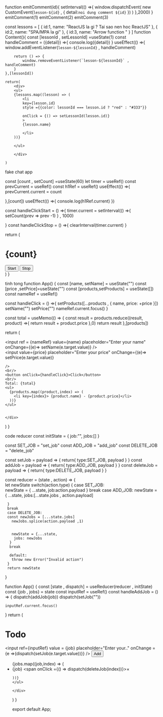 function emitComment(id){
  setInterval(() =>{
    window.dispatchEvent(
      new CustomEvent(`lesson-${id}` , {
        detail:`noi dung comment ${id}`
      })
    )
  },2000)
}
emitComment(1)
emitComment(2)
emitComment(3)


const lessons = [
    {
        id:1,
        name: "ReactJS la gi ? Tai sao nen hoc ReactJS"
    },
    {
        id:2,
        name: "SPA/MPA la gi"
    },
    {
        id:3,
        name: "Arrow function "
    }
]
function Content(){
    const [lessonId , setLessonId] =useState(1)
    const handleComment = ({detail}) =>{
        console.log({detail})
    }
    useEffect(() =>{
        window.addEventListener(`lesson-${lessonId}` , handleComment)

        return () => {
            window.removeEventListener(`lesson-${lessonId}` , handleComment)
        }
    },[lessonId])
    
    return(
        <div>
        <ul>
        {lessons.map((lesson) => (
            <li 
            key={lesson.id}
            style ={{color: lessonId === lesson.id ? "red" : "#333"}}
            
            onClick = {() => setLessonId(lesson.id)} 
            >
            {lesson.name}

            </li>
        ))}

        </ul>
        
        </div>

    )
fake chat app

const [count , setCount] =useState(60)
  let timer = useRef()
  const prevCurrent = useRef()
  const h1Ref = useRef()
  useEffect(() =>{
    prevCurrent.current = count

  },[count])
  useEffect(() =>{
    console.log(h1Ref.current)
  })

  const handleClickStart = () =>{
    timer.current = setInterval(() =>{
      setCount(prev => prev -1)
    } , 1000)

  }
  const handleClickStop = () =>{
    clearInterval(timer.current)
  }
  
  return (
    <div className="App">
    <h1 ref = {h1Ref}>{count}</h1>
    <button onClick ={handleClickStart}>Start</button>
    <button onClick={handleClickStop}>Stop</button>
    </div>
  )
}

tinh tong
function App() {
  const [name, setName] = useState("")
  const [price ,setPrice]=useState("")
  const [products,setProducts] = useState([])
  const nameRef = useRef()

  const handleClick = () =>{
    setProducts([...products , {
      name,
      price: +price
    }])
    setName("")
    setPrice("")
    nameRef.current.focus()
  }

  const total = useMemo(() => {
    const result = products.reduce((result, product) =>{
      return result + product.price
    },0)
    return result
  },[products])
  
  
  return (
    <div className="App">
    <input 
    ref = {nameRef}
    value={name}
    placeholder="Enter your name"
    onChange={(e)=> setName(e.target.value)}
    />
    <br/>
    <input 
    value={price}
    placeholder="Enter your price"
    onChange={(e)=> setPrice(e.target.value)}

    />
    <br/>
    <button onClick={handleClick}>Click</button>
    <br/>
    Total: {total}
    <ul>
      {products.map((product,index) => (
        <li key={index}> {product.name} - {product.price}</li>
      ))}
    </ul>

    
    </div>
  )
}


code reducer
const initState = {
  job:"",
  jobs:[]
}

const SET_JOB = "set_job"
const ADD_JOB = "add_job"
const DELETE_JOB = "delete_job"

const setJob = payload => {
  return{
    type:SET_JOB,
    payload
  }
}
const addJob = payload => {
  return{
    type:ADD_JOB,
    payload
  }
}
const deleteJob = payload => {
  return{
    type:DELETE_JOB,
    payload
  }
}


 const reducer = (state , action) => {  
   let newState
   switch(action.type) {
     case SET_JOB:  
     newState = {
       ...state,
       job:action.payload
     }
     break
     case ADD_JOB: 
     newState ={
       ...state,
       jobs:[...state.jobs , action.payload]
     
     }
     break
     case DELETE_JOB: 
     const newJobs = [...state.jobs]
       newJobs.splice(action.payload ,1)
       
       
       newState = {...state,
        jobs: newJobs
      }
      break

      default:
       throw new Error("Invalid action")
     }
     return newState

   }
   

function App() {
  const [state , dispatch] = useReducer(reducer , initState)
  const {job , jobs} = state
  const inputRef = useRef()
  const handleAddJob = () => {
    dispatch(addJob(job))
    dispatch(setJob(""))  

    inputRef.current.focus()

  }
  return (
    <div className="App">
    <h1>Todo</h1>
    <input
    ref={inputRef} 
    value = {job}
    placeholder="Enter your.."
    onChange = {e =>{dispatch(setJob(e.target.value))}}
    />
    <button onClick ={handleAddJob}>Add</button>
    <ul> 
    {jobs.map((job,index) => (
      <li key ={index}>{job} 
      <span onClick ={() => dispatch(deleteJob(index))}>&times;</span>
      </li>

    ))}
    </ul>

    </div>
  )
}

export default App;
